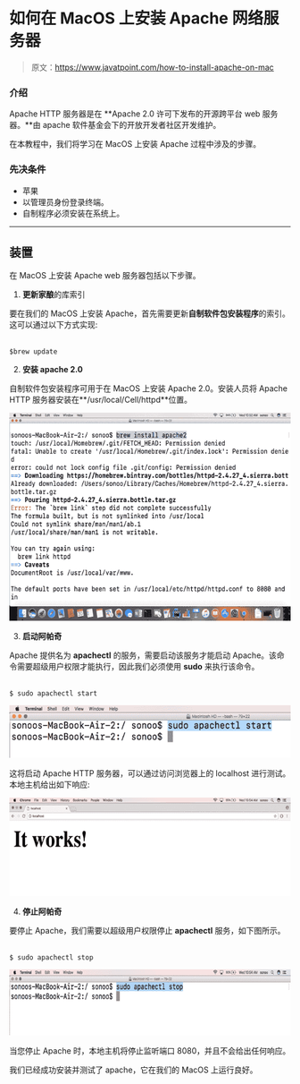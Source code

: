 # 如何在 MacOS 上安装 Apache 网络服务器

> 原文：<https://www.javatpoint.com/how-to-install-apache-on-mac>

### 介绍

Apache HTTP 服务器是在 **Apache 2.0 许可下发布的开源跨平台 web 服务器。**由 apache 软件基金会下的开放开发者社区开发维护。

在本教程中，我们将学习在 MacOS 上安装 Apache 过程中涉及的步骤。

### 先决条件

*   苹果
*   以管理员身份登录终端。
*   自制程序必须安装在系统上。

* * *

## 装置

在 MacOS 上安装 Apache web 服务器包括以下步骤。

1) **更新家酿**的库索引

要在我们的 MacOS 上安装 Apache，首先需要更新**自制软件包安装程序**的索引。这可以通过以下方式实现:

```

$brew update

```

2) **安装 apache 2.0**

自制软件包安装程序可用于在 MacOS 上安装 Apache 2.0。安装人员将 Apache HTTP 服务器安装在**/usr/local/Cell/httpd**位置。

![Macos Apache 1](img/acdb002985eae6e2fe434727c0fb9f50.png)

3) **启动阿帕奇**

Apache 提供名为 **apachectl** 的服务，需要启动该服务才能启动 Apache。该命令需要超级用户权限才能执行，因此我们必须使用 **sudo** 来执行该命令。

```

$ sudo apachectl start

```

![Macos Apache 2](img/4179a02b5bf8c4c7db6d2e355bf11ace.png)

这将启动 Apache HTTP 服务器，可以通过访问浏览器上的 localhost 进行测试。本地主机给出如下响应:

![Macos Apache 3](img/942a2793799badf95fcd2b5b2361550f.png)

4) **停止阿帕奇**

要停止 Apache，我们需要以超级用户权限停止 **apachectl** 服务，如下图所示。

```

$ sudo apachectl stop 

```

![Macos Apache 4](img/524b1464538f32260f1ef75abfbb0194.png)

当您停止 Apache 时，本地主机将停止监听端口 8080，并且不会给出任何响应。

我们已经成功安装并测试了 apache，它在我们的 MacOS 上运行良好。